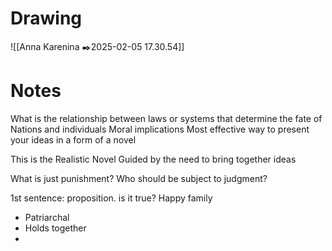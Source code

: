 # Drawing
![[Anna Karenina ✒️2025-02-05 17.30.54]]
# Notes
What is the relationship between laws or systems that determine the fate of Nations and individuals
Moral implications
Most effective way to present your ideas in a form of a novel

This is the Realistic Novel
Guided by the need to bring together ideas


What is just punishment? Who should be subject to judgment?

1st sentence: proposition. is it true?
Happy family
+ Patriarchal
+ Holds together
+ 